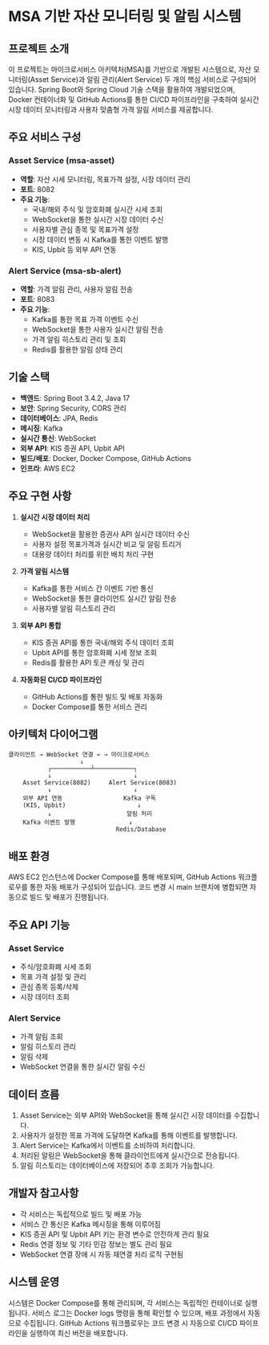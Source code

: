 # MSA 기반 자산 모니터링 및 알림 시스템

## 프로젝트 소개

이 프로젝트는 마이크로서비스 아키텍처(MSA)를 기반으로 개발된 시스템으로, 자산 모니터링(Asset Service)과 알림 관리(Alert Service) 두 개의 핵심 서비스로 구성되어 있습니다. Spring Boot와 Spring Cloud 기술 스택을 활용하여 개발되었으며, Docker 컨테이너화 및 GitHub Actions를 통한 CI/CD 파이프라인을 구축하여 실시간 시장 데이터 모니터링과 사용자 맞춤형 가격 알림 서비스를 제공합니다.

## 주요 서비스 구성

### Asset Service (msa-asset)
- **역할**: 자산 시세 모니터링, 목표가격 설정, 시장 데이터 관리
- **포트**: 8082
- **주요 기능**:
  - 국내/해외 주식 및 암호화폐 실시간 시세 조회
  - WebSocket을 통한 실시간 시장 데이터 수신
  - 사용자별 관심 종목 및 목표가격 설정
  - 시장 데이터 변동 시 Kafka를 통한 이벤트 발행
  - KIS, Upbit 등 외부 API 연동

### Alert Service (msa-sb-alert)
- **역할**: 가격 알림 관리, 사용자 알림 전송
- **포트**: 8083
- **주요 기능**:
  - Kafka를 통한 목표 가격 이벤트 수신
  - WebSocket을 통한 사용자 실시간 알림 전송
  - 가격 알림 히스토리 관리 및 조회
  - Redis를 활용한 알림 상태 관리

## 기술 스택

- **백엔드**: Spring Boot 3.4.2, Java 17
- **보안**: Spring Security, CORS 관리
- **데이터베이스**: JPA, Redis
- **메시징**: Kafka
- **실시간 통신**: WebSocket
- **외부 API**: KIS 증권 API, Upbit API
- **빌드/배포**: Docker, Docker Compose, GitHub Actions
- **인프라**: AWS EC2

## 주요 구현 사항

1. **실시간 시장 데이터 처리**
   - WebSocket을 활용한 증권사 API 실시간 데이터 수신
   - 사용자 설정 목표가격과 실시간 비교 및 알림 트리거
   - 대용량 데이터 처리를 위한 배치 처리 구현

2. **가격 알림 시스템**
   - Kafka를 통한 서비스 간 이벤트 기반 통신
   - WebSocket을 통한 클라이언트 실시간 알림 전송
   - 사용자별 알림 히스토리 관리

3. **외부 API 통합**
   - KIS 증권 API를 통한 국내/해외 주식 데이터 조회
   - Upbit API를 통한 암호화폐 시세 정보 조회
   - Redis를 활용한 API 토큰 캐싱 및 관리

4. **자동화된 CI/CD 파이프라인**
   - GitHub Actions를 통한 빌드 및 배포 자동화
   - Docker Compose를 통한 서비스 관리

## 아키텍처 다이어그램

```
클라이언트 → WebSocket 연결 ← → 마이크로서비스
                    ↓
           ┌───────────┴───────────┐
           ↓                       ↓
    Asset Service(8082)     Alert Service(8083)
           ↓                       ↓
    외부 API 연동                 Kafka 구독
    (KIS, Upbit)                    ↓
           ↓                     알림 처리
    Kafka 이벤트 발행               ↓
                              Redis/Database
```

## 배포 환경

AWS EC2 인스턴스에 Docker Compose를 통해 배포되며, GitHub Actions 워크플로우를 통한 자동 배포가 구성되어 있습니다. 코드 변경 시 main 브랜치에 병합되면 자동으로 빌드 및 배포가 진행됩니다.

## 주요 API 기능

### Asset Service
- 주식/암호화폐 시세 조회
- 목표 가격 설정 및 관리
- 관심 종목 등록/삭제
- 시장 데이터 조회

### Alert Service
- 가격 알림 조회
- 알림 히스토리 관리
- 알림 삭제
- WebSocket 연결을 통한 실시간 알림 수신

## 데이터 흐름

1. Asset Service는 외부 API와 WebSocket을 통해 실시간 시장 데이터를 수집합니다.
2. 사용자가 설정한 목표 가격에 도달하면 Kafka를 통해 이벤트를 발행합니다.
3. Alert Service는 Kafka에서 이벤트를 소비하여 처리합니다.
4. 처리된 알림은 WebSocket을 통해 클라이언트에게 실시간으로 전송됩니다.
5. 알림 히스토리는 데이터베이스에 저장되어 추후 조회가 가능합니다.

## 개발자 참고사항

- 각 서비스는 독립적으로 빌드 및 배포 가능
- 서비스 간 통신은 Kafka 메시징을 통해 이루어짐
- KIS 증권 API 및 Upbit API 키는 환경 변수로 안전하게 관리 필요
- Redis 연결 정보 및 기타 민감 정보는 별도 관리 필요
- WebSocket 연결 장애 시 자동 재연결 처리 로직 구현됨

## 시스템 운영

시스템은 Docker Compose를 통해 관리되며, 각 서비스는 독립적인 컨테이너로 실행됩니다. 서비스 로그는 Docker logs 명령을 통해 확인할 수 있으며, 배포 과정에서 자동으로 수집됩니다. GitHub Actions 워크플로우는 코드 변경 시 자동으로 CI/CD 파이프라인을 실행하여 최신 버전을 배포합니다.




